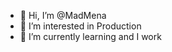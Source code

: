 - 👋 Hi, I’m @MadMena
- 👀 I’m interested in Production 
- 🌱 I’m currently learning and I work 



<!---
MadMena/MadMena is a ✨ special ✨ repository because its `README.md` (this file) appears on your GitHub profile.
You can click the Preview link to take a look at your changes.
--->
